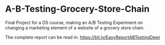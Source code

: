 # A-B-Testing-Grocery-Store-Chain
Final Project for a DS course, making an A/B Testing Experiment on changing a marketing element of a website of a grocery store chain.

The complete report can be read in: https://bit.ly/EasyReportABTestingDewi
